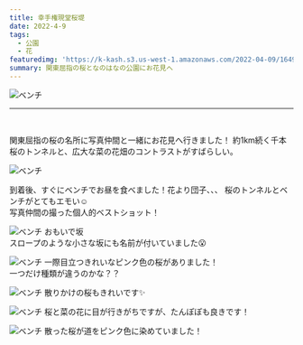 ```yaml
---
title: 幸手権現堂桜堤
date: 2022-4-9
tags: 
  - 公園
  - 花
featuredimg: 'https://k-kash.s3.us-west-1.amazonaws.com/2022-04-09/1649665348592.jpg'
summary: 関東屈指の桜となのはなの公園にお花見へ
---
```

![ベンチ](https://k-kash.s3.us-west-1.amazonaws.com/2022-04-09/1649665348592.jpg "ベンチ")
***
<br>

関東屈指の桜の名所に写真仲間と一緒にお花見へ行きました！
約1km続く千本桜のトンネルと、広大な菜の花畑のコントラストがすばらしい。<br>


![ベンチ](https://k-kash.s3.us-west-1.amazonaws.com/2022-04-09/1649665337788.jpg "ベンチ")

到着後、すぐにベンチでお昼を食べました！花より団子、、、
桜のトンネルとベンチがとてもエモい☺️ <br>
写真仲間の撮った個人的ベストショット！<br>

![ベンチ](https://k-kash.s3.us-west-1.amazonaws.com/2022-04-09/1649665329709.jpg "ベンチ")
おもいで坂<br>
スロープのような小さな坂にも名前が付いていました:open_mouth:<br>


![ベンチ](https://k-kash.s3.us-west-1.amazonaws.com/2022-04-09/1649665333546.jpg "ベンチ")
一際目立つきれいなピンク色の桜がありました！<br>
一つだけ種類が違うのかな？？<br>

![ベンチ](https://k-kash.s3.us-west-1.amazonaws.com/2022-04-09/1649665334353.jpg "ベンチ")
散りかけの桜もきれいです:sparkles:<br>


![ベンチ](https://k-kash.s3.us-west-1.amazonaws.com/2022-04-09/1649665335741.jpg "ベンチ")
桜と菜の花に目が行きがちですが、たんぽぽも良きです！<br>

![ベンチ](https://k-kash.s3.us-west-1.amazonaws.com/2022-04-09/1649665336684.jpg "ベンチ")
散った桜が道をピンク色に染めていました！<br>







